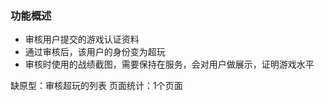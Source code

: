 ### 功能概述
* 审核用户提交的游戏认证资料
* 通过审核后，该用户的身份变为超玩
* 审核时使用的战绩截图，需要保持在服务，会对用户做展示，证明游戏水平

缺原型：审核超玩的列表
页面统计：1个页面